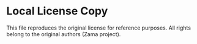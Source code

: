 # Local License Copy
This file reproduces the original license for reference purposes.
All rights belong to the original authors (Zama project).

